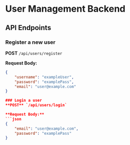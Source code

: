 # User Management Backend

## API Endpoints

### Register a new user
**POST** `/api/users/register`

**Request Body:**
```json
{
    "username": "exampleUser",
    "password": "examplePass",
    "email": "user@example.com"
}

### Login a user
**POST** `/api/users/login`

**Request Body:**
```json
{
    "email": "user@example.com",
    "password": "examplePass"
}



